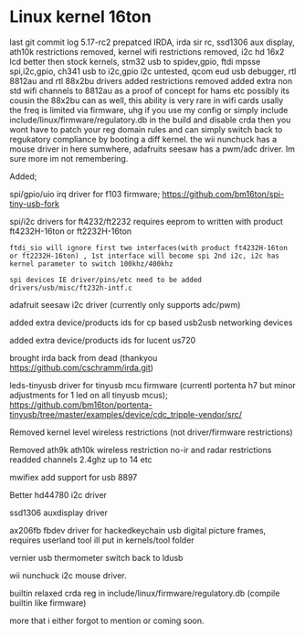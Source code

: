 Linux kernel 16ton
============

last git commit log
5.17-rc2 prepatced IRDA, irda sir rc, ssd1306 aux display, ath10k restrictions removed, kernel wifi restrictions removed, i2c hd 16x2 lcd better then stock kernels, stm32 usb to spidev,gpio, ftdi mpsse spi,i2c,gpio, ch341 usb to i2c,gpio i2c untested, qcom eud usb debugger, rtl 8812au and rtl 88x2bu drivers added restrictions removed added extra non std wifi channels to 8812au as a proof of concept for hams etc possibly its cousin the 88x2bu can as well, this ability is very rare in wifi cards usally the freq is limited via firmware, uhg if you use my config or simply include include/linux/firmware/regulatory.db in the build and disable crda then you wont have to patch your reg domain rules and can simply switch back to regukatory compliance by booting a diff kernel. the wii nunchuck has a mouse driver in here sumwhere, adafruits seesaw has a pwm/adc driver. Im sure more im not remembering.

Added;

spi/gpio/uio irq driver for f103 firmware; https://github.com/bm16ton/spi-tiny-usb-fork

spi/i2c drivers for ft4232/ft2232 requires eeprom to written with product ft4232H-16ton or ft2232H-16ton 

	ftdi_sio will ignore first two interfaces(with product ft4232H-16ton or ft2232H-16ton) , 1st interface will become spi 2nd i2c, i2c has kernel parameter to switch 100khz/400khz

	spi devices IE driver/pins/etc need to be added drivers/usb/misc/ft232h-intf.c 

adafruit seesaw i2c driver (currently only supports adc/pwm)

added extra device/products ids for cp based usb2usb networking devices

added extra device/products ids for lucent us720

brought irda back from dead (thankyou https://github.com/cschramm/irda.git)

leds-tinyusb driver for tinyusb mcu firmware (currentl portenta h7 but minor adjustments for 1 led on all tinyusb mcus); https://github.com/bm16ton/portenta-tinyusb/tree/master/examples/device/cdc_tripple-vendor/src/

Removed kernel level wireless restrictions (not driver/firmware restrictions)

Removed ath9k ath10k wireless restriction no-ir and radar restrictions readded channels 2.4ghz up to 14 etc 

mwifiex add support for usb 8897

Better hd44780 i2c driver

ssd1306 auxdisplay driver

ax206fb fbdev driver for hackedkeychain usb digital picture frames, requires userland tool ill put in kernels/tool folder

vernier usb thermometer switch back to ldusb 

wii nunchuck i2c mouse driver.

builtin relaxed crda reg in include/linux/firmware/regulatory.db (compile builtin like firmware)

more that i either forgot to mention or coming soon.
